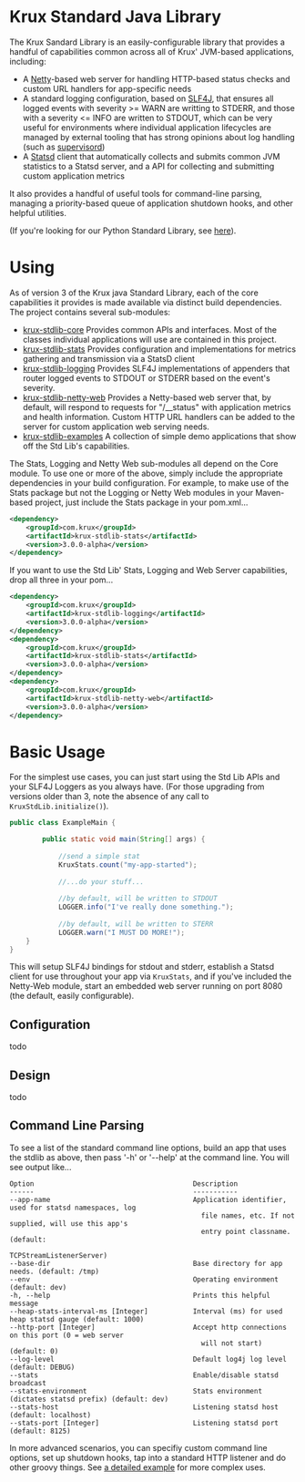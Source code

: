 Krux Standard Java Library
==========================

The Krux Sandard Library is an easily-configurable library that provides a handful of capabilities common across all of Krux' JVM-based applications, including:

* A [Netty](http://netty.io)-based web server for handling HTTP-based status checks and custom URL handlers for app-specific needs
* A standard logging configuration, based on [SLF4J](http://www.slf4j.org), that ensures all logged events with severity >= WARN are writting to STDERR, and those with a severity <= INFO are written to STDOUT, which can be very useful for environments where individual application lifecycles are managed by external tooling that has strong opinions about log handling (such as [supervisord](http://supervisord.org))
* A [Statsd](https://github.com/etsy/statsd) client that automatically collects and submits common JVM statistics to a Statsd server, and a API for collecting and submitting custom application metrics

It also provides a handful of useful tools for command-line parsing, managing a priority-based queue of application shutdown hooks, and other helpful utilities.  

(If you're looking for our Python Standard Library, see [here](https://github.com/krux/python-krux-stdlib)).

# Using

As of version 3 of the Krux java Standard Library, each of the core capabilities it provides is made available via distinct build dependencies. The project contains several sub-modules:

* [krux-stdlib-core](https://github.com/krux/java-stdlib/tree/v3/krux-stdlib-core) Provides common APIs and interfaces. Most of the classes individual applications will use are contained in this project.
* [krux-stdlib-stats](https://github.com/krux/java-stdlib/tree/v3/krux-stdlib-stats) Provides configuration and implementations for metrics gathering and transmission via a StatsD client
* [krux-stdlib-logging](https://github.com/krux/java-stdlib/tree/v3/krux-stdlib-logging) Provides SLF4J implementations of appenders that router logged events to STDOUT or STDERR based on the event's severity.
* [krux-stdlib-netty-web](https://github.com/krux/java-stdlib/tree/v3/krux-stdlib-netty-web) Provides a Netty-based web server that, by default, will respond to requests for "/__status" with application metrics and health information.  Custom HTTP URL handlers can be added to the server for custom application web serving needs.
* [krux-stdlib-examples](https://github.com/krux/java-stdlib/tree/v3/krux-stdlib-examples) A collection of simple demo applications that show off the Std Lib's capabilities.

The Stats, Logging and Netty Web sub-modules all depend on the Core module.  To use one or more of the above, simply include the appropriate dependencies in your build configuration.  For example, to make use of the Stats package but not the Logging or Netty Web modules in your Maven-based project, just include the Stats package in your pom.xml...

```xml
<dependency>
    <groupId>com.krux</groupId>
    <artifactId>krux-stdlib-stats</artifactId>
    <version>3.0.0-alpha</version>
</dependency>
```

If you want to use the Std Lib' Stats, Logging and Web Server capabilities, drop all three in your pom...
```xml
<dependency>
    <groupId>com.krux</groupId>
    <artifactId>krux-stdlib-logging</artifactId>
    <version>3.0.0-alpha</version>
</dependency>
<dependency>
    <groupId>com.krux</groupId>
    <artifactId>krux-stdlib-stats</artifactId>
    <version>3.0.0-alpha</version>
</dependency>
<dependency>
    <groupId>com.krux</groupId>
    <artifactId>krux-stdlib-netty-web</artifactId>
    <version>3.0.0-alpha</version>
</dependency>
```

# Basic Usage

For the simplest use cases, you can just start using the Std Lib APIs and your SLF4J Loggers as you always have. (For those upgrading from versions older than 3, note the absence of any call to `KruxStdLib.initialize()`). 

```java
public class ExampleMain {

		public static void main(String[] args) {
			
            //send a simple stat
            KruxStats.count("my-app-started");
            
			//...do your stuff...
			
			//by default, will be written to STDOUT
			LOGGER.info("I've really done something.");
			
			//by default, will be written to STERR
            LOGGER.warn("I MUST DO MORE!");
	}
}
```

This will setup SLF4J bindings for stdout and stderr, establish a Statsd client for use throughout your app via `KruxStats`, and if you've included the Netty-Web module, start an embedded web server running on port 8080 (the default, easily configurable).

Configuration
-------------
todo

Design
------
todo


Command Line Parsing
--------------------

To see a list of the standard command line options, build an app that uses the stdlib as above, then pass '-h' or '--help' at the command line.  You will see output like...

```
Option                                       Description                                              
------                                       -----------                                              
--app-name                                   Application identifier, used for statsd namespaces, log  
                                               file names, etc. If not supplied, will use this app's  
                                               entry point classname. (default:                       
                                               TCPStreamListenerServer)                               
--base-dir                                   Base directory for app needs. (default: /tmp)            
--env                                        Operating environment (default: dev)                     
-h, --help                                   Prints this helpful message                              
--heap-stats-interval-ms [Integer]           Interval (ms) for used heap statsd gauge (default: 1000) 
--http-port [Integer]                        Accept http connections on this port (0 = web server     
                                               will not start) (default: 0)                           
--log-level                                  Default log4j log level (default: DEBUG)                               
--stats                                      Enable/disable statsd broadcast                          
--stats-environment                          Stats environment (dictates statsd prefix) (default: dev)
--stats-host                                 Listening statsd host (default: localhost)               
--stats-port [Integer]                       Listening statsd port (default: 8125) 
```

In more advanced scenarios, you can specifiy custom command line options, set up shutdown hooks, tap into a standard HTTP listener and do other groovy things. See [a detailed example](https://github.com/krux/java-krux-stdlib/blob/master/src/main/java/com/krux/stdlib/sample/ExampleMain.java) for more complex uses.
